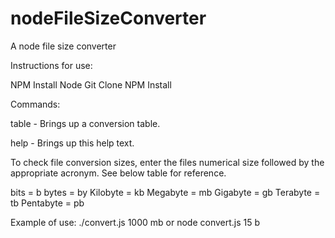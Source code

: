 # nodeFileSizeConverter
A node file size converter

Instructions for use:

  NPM Install Node
  Git Clone
  NPM Install

Commands:

  table - Brings up a conversion table.

  help - Brings up this help text.

  To check file conversion sizes, enter the files numerical size followed by the appropriate acronym.  See below table for reference.

  bits = b
  bytes = by
  Kilobyte = kb
  Megabyte = mb
  Gigabyte = gb
  Terabyte = tb
  Pentabyte = pb

  Example of use: ./convert.js 1000 mb or node convert.js 15 b
